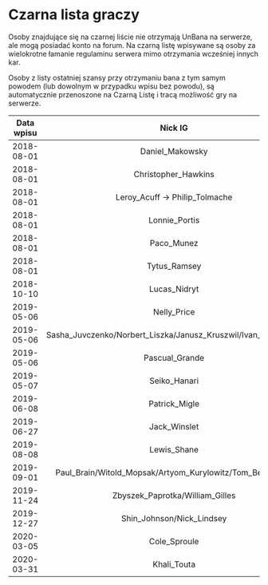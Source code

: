 # Czarna lista graczy

Osoby znajdujące się na czarnej liście nie otrzymają UnBana na serwerze, ale mogą posiadać konto na forum. Na czarną listę wpisywane są osoby za wielokrotne łamanie regulaminu serwera mimo otrzymania wcześniej innych kar.

Osoby z listy ostatniej szansy przy otrzymaniu bana z tym samym powodem (lub dowolnym w przypadku wpisu bez powodu), są automatycznie przenoszone na Czarną Listę i tracą możliwość gry na serwerze.

| Data wpisu | Nick IG | Nick na forum |
| ---------- | :-----: | :-----------: |
| 2018-08-01 | Daniel_Makowsky | [three5ixtyy](https://mrucznik-rp.pl/user/7961-three5ixtyy/) |
| 2018-08-01 | Christopher_Hawkins | [dowellyte](https://mrucznik-rp.pl/user/2127-dowellyte/) |
| 2018-08-01 | Leroy_Acuff -> Philip_Tolmache | [gandalf](https://mrucznik-rp.pl/user/3465-gandalf/) |
| 2018-08-01 | Lonnie_Portis | [Oceanik](https://mrucznik-rp.pl/user/12205-oceanik/) |
| 2018-08-01 | Paco_Munez | [Dawid Znakomity](https://mrucznik-rp.pl/user/7251-dawid-znakomity/) |
| 2018-08-01 | Tytus_Ramsey | [theodor](https://mrucznik-rp.pl/user/4593-theodor/) |
| 2018-10-10 | Lucas_Nidryt | [Kindro](https://mrucznik-rp.pl/user/14547-kindro/) |
| 2019-05-06 | Nelly_Price | [Nataly2000](https://mrucznik-rp.pl/user/16050-nataly2000/) |
| 2019-05-06 | Sasha_Juvczenko/Norbert_Liszka/Janusz_Kruszwil/Ivan_Juvczenko | [Punisher007](https://mrucznik-rp.pl/user/17045-punisher007/) |
| 2019-05-06 | Pascual_Grande | [Paskal](https://mrucznik-rp.pl/user/13586-paskal/) |
| 2019-05-07 | Seiko_Hanari | [011](https://mrucznik-rp.pl/user/8216-011/) |
| 2019-06-08 | Patrick_Migle | [migiell](https://mrucznik-rp.pl/user/13646-migiell/) |
| 2019-06-27 | Jack_Winslet | [neq](https://mrucznik-rp.pl/user/3514-neq/) |
| 2019-08-08 | Lewis_Shane | [młody okrutnik](https://mrucznik-rp.pl/user/15960-m%C5%82ody-okrutnik/) | 
| 2019-09-01 | Paul_Brain/Witold_Mopsak/Artyom_Kurylowitz/Tom_Betoniarka | [rapppa](https://mrucznik-rp.pl/user/15814-rapppa/) |
| 2019-11-24 | Zbyszek_Paprotka/William_Gilles | [0700](https://mrucznik-rp.pl/user/8499-0700/) |
| 2019-12-27 | Shin_Johnson/Nick_Lindsey | [Shinisko](https://mrucznik-rp.pl/user/22095-shinisko/)/[LindseY](https://mrucznik-rp.pl/user/22118-lindsey/) |
|2020-03-05 | Cole_Sproule | [Davviseq69](https://mrucznik-rp.pl/user/15494-davviseq69/)|
|2020-03-31 | Khali_Touta | [Khali](https://mrucznik-rp.pl/user/16189-khali/) |
